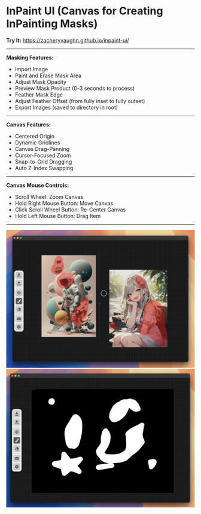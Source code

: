# InPaint UI (Canvas for Creating InPainting Masks)
**Try It:** https://zacheryvaughn.github.io/inpaint-ui/

___
**Masking Features:**
- Import Image
- Paint and Erase Mask Area
- Adjust Mask Opacity
- Preview Mask Product (0-3 seconds to process)
- Feather Mask Edge
- Adjust Feather Offset (from fully inset to fully outset)
- Export Images (saved to directory in root)

___
**Canvas Features:**
- Centered Origin
- Dynamic Gridlines
- Canvas Drag-Panning
- Cursor-Focused Zoom
- Snap-to-Grid Dragging
- Auto Z-Index Swapping

___
**Canvas Mouse Controls:**
- Scroll Wheel: Zoom Canvas
- Hold Right Mouse Button: Move Canvas
- Click Scroll Wheel Button: Re-Center Canvas
- Hold Left Mouse Button: Drag Item

___
![Image](./images/image.png)
![Image](./images/image2.png)